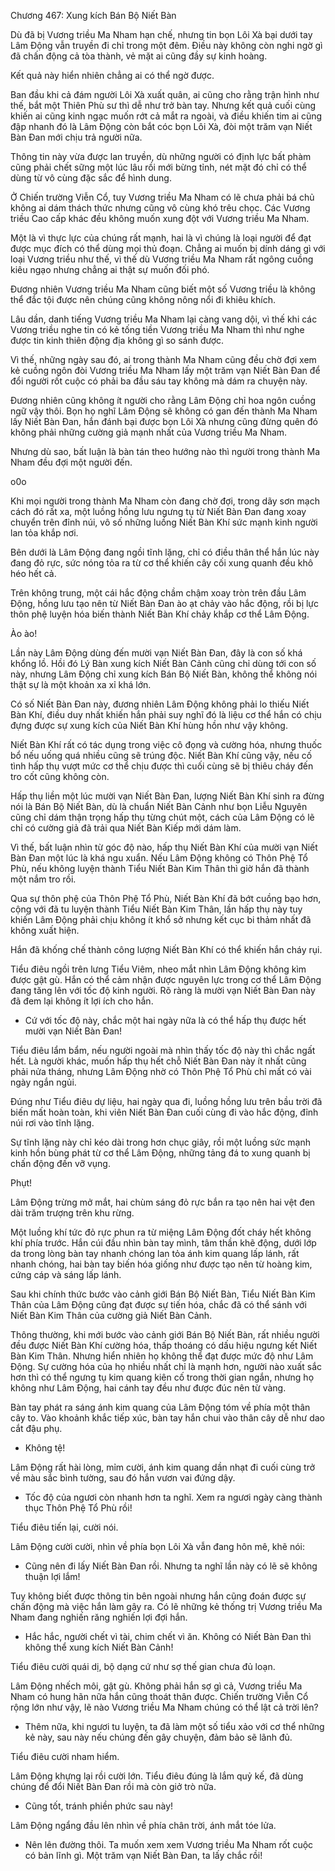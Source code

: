 




Chương 467: Xung kích Bán Bộ Niết Bàn


Dù đã bị Vương triều Ma Nham hạn chế, nhưng tin bọn Lôi Xà bại dưới tay Lâm Động vẫn truyền đi chỉ trong một đêm. Điều này không còn nghi ngờ gì đã chấn động cả tòa thành, vẻ mặt ai cũng đầy sự kinh hoàng.

Kết quả này hiển nhiên chẳng ai có thể ngờ được.

Ban đầu khi cả đám người Lôi Xà xuất quân, ai cũng cho rằng trận hình như thế, bắt một Thiên Phù sư thì dễ như trở bàn tay. Nhưng kết quả cuối cùng khiến ai cũng kinh ngạc muốn rớt cả mắt ra ngoài, và điều khiến tim ai cũng đập nhanh đó là Lâm Động còn bắt cóc bọn Lôi Xà, đòi một trăm vạn Niết Bàn Đan mới chịu trả người nữa.

Thông tin này vừa được lan truyền, dù những người có định lực bất phàm cũng phải chết sững một lúc lâu rồi mới bừng tỉnh, nét mặt đó chỉ có thể dùng từ vô cùng đặc sắc để hình dung.

Ở Chiến trường Viễn Cổ, tuy Vương triều Ma Nham có lẽ chưa phải bá chủ không ai dám thách thức nhưng cũng vô cùng khó trêu chọc. Các Vương triều Cao cấp khác đều không muốn xung đột với Vương triều Ma Nham.

Một là vì thực lực của chúng rất mạnh, hai là vì chúng là loại người để đạt được mục đích có thể dùng mọi thủ đoạn. Chẳng ai muốn bị dính dáng gì với loại Vương triều như thế, vì thế dù Vương triều Ma Nham rất ngông cuồng kiêu ngạo nhưng chẳng ai thật sự muốn đối phó.

Đương nhiên Vương triều Ma Nham cũng biết một số Vương triều là không thể đắc tội được nên chúng cũng không nông nổi đi khiêu khích.

Lâu dần, danh tiếng Vương triều Ma Nham lại càng vang dội, vì thế khi các Vương triều nghe tin có kẻ tống tiền Vương triều Ma Nham thì như nghe được tin kinh thiên động địa không gì so sánh được.

Vì thế, những ngày sau đó, ai trong thành Ma Nham cũng đều chờ đợi xem kẻ cuồng ngôn đòi Vương triều Ma Nham lấy một trăm vạn Niết Bàn Đan để đổi người rốt cuộc có phải ba đầu sáu tay không mà dám ra chuyện này.

Đương nhiên cũng không ít người cho rằng Lâm Động chỉ hoa ngôn cuồng ngữ vậy thôi. Bọn họ nghĩ Lâm Động sẽ không có gan đến thành Ma Nham lấy Niết Bàn Đan, hắn đánh bại được bọn Lôi Xà nhưng cũng đừng quên đó không phải những cường giả mạnh nhất của Vương triều Ma Nham.

Nhưng dù sao, bất luận là bàn tán theo hướng nào thì người trong thành Ma Nham đều đợi một người đến.

o0o

Khi mọi người trong thành Ma Nham còn đang chờ đợi, trong dãy sơn mạch cách đó rất xa, một luồng hồng lưu ngưng tụ từ Niết Bàn Đan đang xoay chuyển trên đỉnh núi, vô số những luồng Niết Bàn Khí sức mạnh kinh người lan tỏa khắp nơi.

Bên dưới là Lâm Động đang ngồi tĩnh lặng, chỉ có điều thân thể hắn lúc này đang đỏ rực, sức nóng tỏa ra từ cơ thể khiến cây cối xung quanh đều khô héo hết cả.

Trên không trung, một cái hắc động chầm chậm xoay tròn trên đầu Lâm Động, hồng lưu tạo nên từ Niết Bàn Đan ào ạt chảy vào hắc động, rồi bị lực thôn phệ luyện hóa biến thành Niết Bàn Khí chảy khắp cơ thể Lâm Động.

Ào ào!

Lần này Lâm Động dùng đến mười vạn Niết Bàn Đan, đây là con số khá khổng lồ. Hồi đó Lý Bàn xung kích Niết Bàn Cảnh cũng chỉ dùng tới con số này, nhưng Lâm Động chỉ xung kích Bán Bộ Niết Bàn, không thể không nói thật sự là một khoản xa xỉ khá lớn.

Có số Niết Bàn Đan này, đương nhiên Lâm Động không phải lo thiếu Niết Bàn Khí, điều duy nhất khiến hắn phải suy nghĩ đó là liệu cơ thể hắn có chịu đựng được sự xung kích của Niết Bàn Khí hùng hồn như vậy không.

Niết Bàn Khí rất có tác dụng trong việc cô đọng và cường hóa, nhưng thuốc bổ nếu uống quá nhiều cũng sẽ trúng độc. Niết Bàn Khí cũng vậy, nếu cố tình hấp thụ vượt mức cơ thể chịu được thì cuối cùng sẽ bị thiêu cháy đến tro cốt cũng không còn.

Hấp thụ liền một lúc mười vạn Niết Bàn Đan, lượng Niết Bàn Khí sinh ra đừng nói là Bán Bộ Niết Bàn, dù là chuẩn Niết Bàn Cảnh như bọn Liễu Nguyên cũng chỉ dám thận trọng hấp thụ từng chút một, cách của Lâm Động có lẽ chỉ có cường giả đã trải qua Niết Bàn Kiếp mới dám làm.

Vì thế, bất luận nhìn từ góc độ nào, hấp thụ Niết Bàn Khí của mười vạn Niết Bàn Đan một lúc là khá ngu xuẩn. Nếu Lâm Động không có Thôn Phệ Tổ Phù, nếu không luyện thành Tiểu Niết Bàn Kim Thân thì giờ hắn đã thành một nắm tro rồi.

Qua sự thôn phệ của Thôn Phệ Tổ Phù, Niết Bàn Khí đã bớt cuồng bạo hơn, cộng với đã tu luyện thành Tiểu Niết Bàn Kim Thân, lần hấp thụ này tuy khiến Lâm Động phải chịu không ít khổ sở nhưng kết cục bi thảm nhất đã không xuất hiện.

Hắn đã khống chế thành công lượng Niết Bàn Khí có thể khiến hắn cháy rụi.

Tiểu điêu ngồi trên lưng Tiểu Viêm, nheo mắt nhìn Lâm Động không kìm được gật gù. Hắn có thể cảm nhận được nguyên lực trong cơ thể Lâm Động đang tăng lên với tốc độ kinh người. Rõ ràng là mười vạn Niết Bàn Đan này đã đem lại không ít lợi ích cho hắn.

- Cứ với tốc độ này, chắc một hai ngày nữa là có thể hấp thụ được hết mười vạn Niết Bàn Đan!

Tiểu điêu lẩm bẩm, nếu người ngoài mà nhìn thấy tốc độ này thì chắc ngất hết. Là người khác, muốn hấp thụ hết chỗ Niết Bàn Đan này ít nhất cũng phải nửa tháng, nhưng Lâm Động nhờ có Thôn Phệ Tổ Phù chỉ mất có vài ngày ngắn ngủi.

Đúng như Tiểu điêu dự liệu, hai ngày qua đi, luồng hồng lưu trên bầu trời đã biến mất hoàn toàn, khi viên Niết Bàn Đan cuối cùng đi vào hắc động, đỉnh núi rơi vào tĩnh lặng.

Sự tĩnh lặng này chỉ kéo dài trong hơn chục giây, rồi một luồng sức mạnh kinh hồn bùng phát từ cơ thể Lâm Động, những tảng đá to xung quanh bị chấn động đến vỡ vụng.

Phụt!

Lâm Động trừng mở mắt, hai chùm sáng đỏ rực bắn ra tạo nên hai vệt đen dài trăm trượng trên khu rừng.

Một luồng khí tức đỏ rực phun ra từ miệng Lâm Động đốt cháy hết không khí phía trước. Hắn cúi đầu nhìn bàn tay mình, tâm thần khẽ động, dưới lớp da trong lòng bàn tay nhanh chóng lan tỏa ánh kim quang lấp lánh, rất nhanh chóng, hai bàn tay biến hóa giống như được tạo nên từ hoàng kim, cứng cáp và sáng lấp lánh.

Sau khi chính thức bước vào cảnh giới Bán Bộ Niết Bàn, Tiểu Niết Bàn Kim Thân của Lâm Động cũng đạt được sự tiến hóa, chắc đã có thể sánh với Niết Bàn Kim Thân của cường giả Niết Bàn Cảnh.

Thông thường, khi mới bước vào cảnh giới Bán Bộ Niết Bàn, rất nhiều người đều được Niết Bàn Khí cường hóa, thấp thoáng có dấu hiệu ngưng kết Niết Bàn Kim Thân. Nhưng hiển nhiên họ không thể đạt được mức độ như Lâm Động. Sự cường hóa của họ nhiều nhất chỉ là mạnh hơn, người nào xuất sắc hơn thì có thể ngưng tụ kim quang kiên cố trong thời gian ngắn, nhưng họ không như Lâm Động, hai cánh tay đều như được đúc nên từ vàng.

Bàn tay phát ra sáng ánh kim quang của Lâm Động tóm về phía một thân cây to. Vào khoảnh khắc tiếp xúc, bàn tay hắn chui vào thân cây dễ như dao cắt đậu phụ.

- Không tệ!

Lâm Động rất hài lòng, mỉm cười, ánh kim quang dần nhạt đi cuối cùng trở về màu sắc bình tường, sau đó hắn vươn vai đứng dậy.

- Tốc độ của ngươi còn nhanh hơn ta nghĩ. Xem ra ngươi ngày càng thành thục Thôn Phệ Tổ Phù rồi!

Tiểu điêu tiến lại, cười nói.

Lâm Động cười cười, nhìn về phía bọn Lôi Xà vẫn đang hôn mê, khẽ nói:

- Cũng nên đi lấy Niết Bàn Đan rồi. Nhưng ta nghĩ lần này có lẽ sẽ không thuận lợi lắm!

Tuy không biết được thông tin bên ngoài nhưng hắn cũng đoán được sự chấn động mà việc hắn làm gây ra. Có lẽ những kẻ thống trị Vương triều Ma Nham đang nghiến răng nghiến lợi đợi hắn.

- Hắc hắc, người chết vì tài, chim chết vì ăn. Không có Niết Bàn Đan thì không thể xung kích Niết Bàn Cảnh!

Tiểu điêu cười quái dị, bộ dạng cứ như sợ thế gian chưa đủ loạn.

Lâm Động nhếch môi, gật gù. Không phải hắn sợ gì cả, Vương triều Ma Nham có hung hãn nữa hắn cũng thoát thân được. Chiến trường Viễn Cổ rộng lớn như vậy, lẽ nào Vương triều Ma Nham chúng có thể lật cả trời lên?

- Thêm nữa, khi ngươi tu luyện, ta đã làm một số tiểu xảo với cơ thể những kẻ này, sau này nếu chúng đến gây chuyện, đảm bảo sẽ lãnh đủ.

Tiểu điêu cười nham hiểm.

Lâm Động khựng lại rồi cười lớn. Tiểu điêu đúng là lắm quỷ kế, đã dùng chúng để đổi Niết Bàn Đan rồi mà còn giở trò nữa.

- Cũng tốt, tránh phiền phức sau này!

Lâm Động ngẩng đầu lên nhìn về phía chân trời, ánh mắt tóe lửa.

- Nên lên đường thôi. Ta muốn xem xem Vương triều Ma Nham rốt cuộc có bản lĩnh gì. Một trăm vạn Niết Bàn Đan, ta lấy chắc rồi!




